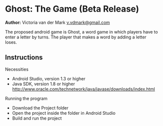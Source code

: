 
**Ghost: The Game (Beta Release)**
===============================

**Author:** Victoria van der Mark <v.vdmark@gmail.com>

The proposed android game is Ghost, a word game in which players have to enter a letter by turns. The player that makes a word by adding a letter loses.

Instructions
------------

Necessities

* Android Studio, version 1.3 or higher
* Java SDK, version 1.8 or higher <http://www.oracle.com/technetwork/java/javase/downloads/index.html>


Running the program

* Download the Project folder
* Open the project inside the folder in Android Studio
* Build and run the project
